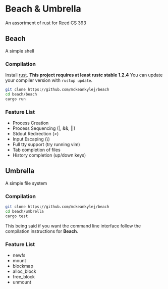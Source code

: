 # Beach & Umbrella
An assortment of rust for Reed CS 393
## Beach 
A simple shell
### Compilation
Install [rust](https://www.rust-lang.org/en-US/install.html).
**This project requires at least rustc stable 1.2.4**
You can update your compiler version with `rustup update`.
```bash
git clone https://github.com/mckeankylej/beach
cd beach/beach
cargo run
```
### Feature List
- Process Creation
- Process Sequencing (|, &&, ||)
- Stdout Redirection (>)
- Input Escaping (\\)
- Full tty support (try running vim)
- Tab completion of files
- History completion (up/down keys)
## Umbrella
A simple file system
### Compilation
```bash
git clone https://github.com/mckeankylej/beach
cd beach/umbrella
cargo test
```
This being said if you want the command line interface follow the compilation
instructions for **Beach**.
### Feature List
- newfs
- mount
- blockmap
- alloc_block
- free_block
- unmount
